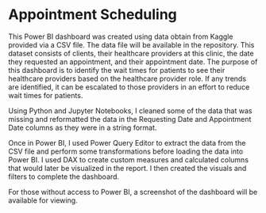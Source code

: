 # Appointment Scheduling
This Power BI dashboard was created using data obtain from Kaggle provided via a CSV file. The data file will
be available in the repository. This dataset consists of clients, their healthcare providers at this clinic, the
date they requested an appointment, and their appointment date. The purpose of this dashboard is to identify the
wait times for patients to see their healthcare providers based on the healthcare provider role. If any trends are
identified, it can be escalated to those providers in an effort to reduce wait times for patients.

Using Python and Jupyter Notebooks, I cleaned some of the data that was missing and reformatted the data in the 
Requesting Date and Appointment Date columns as they were in a string format.

Once in Power BI, I used Power Query Editor to extract the data from the CSV file and perform some transformations
before loading the data into Power BI. I used DAX to create custom measures and calculated columns that 
would later be visualized in the report. I then created the visuals and filters to complete the dashboard.

For those without access to Power BI, a screenshot of the dashboard will be available for viewing.
